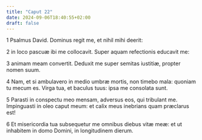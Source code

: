 ```yaml
---
title: "Caput 22"
date: 2024-09-06T18:40:55+02:00
draft: false
---
```




1 Psalmus David. Dominus regit me, et nihil mihi deerit:

2 in loco pascuæ ibi me collocavit. Super aquam refectionis educavit me:

3 animam meam convertit. Deduxit me super semitas iustitiæ, propter nomen suum.

4 Nam, et si ambulavero in medio umbræ mortis, non timebo mala: quoniam tu mecum es. Virga tua, et baculus tuus: ipsa me consolata sunt.

5 Parasti in conspectu meo mensam, adversus eos, qui tribulant me. Impinguasti in oleo caput meum: et calix meus inebrians quam præclarus est!

6 Et misericordia tua subsequetur me omnibus diebus vitæ meæ: et ut inhabitem in domo Domini, in longitudinem dierum.

